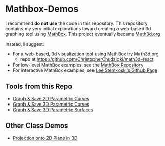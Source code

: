 # Mathbox-Demos

I recommend **do not use** the code in this repository. This repository contains my very initial explorations toward creating a web-based 3d graphing tool using [MathBox](https://github.com/unconed/mathbox). This project eventually became [Math3d.org](https://math3d.org)

Instead, I suggest:

- For a web-based, 3d visualization tool using MathBox try [Math3d.org](https://math3d.org)
  - repo at https://github.com/ChristopherChudzicki/math3d-react
- For low-level MathBox examples, see the [MathBox Repository](https://github.com/unconed/mathbox)
- For interactive MathBox examples, see [Lee Stemkoski's Github Page](https://github.com/stemkoski/stemkoski.github.com)


## Tools from this Repo

- [Graph & Save 2D Parametric Curves](https://christopherchudzicki.github.io/MathBox-Demos/parametric_curves_2D.html)
- [Graph & Save 3D Parametric Curves](https://christopherchudzicki.github.io/MathBox-Demos/parametric_curves_3D.html)
- [Graph & Save 3D Parametric Surfaces](https://christopherchudzicki.github.io/MathBox-Demos/parametric_surfaces_3D.html)

## Other Class Demos

- [Projection onto 2D Plane in 3D](https://christopherchudzicki.github.io/MathBox-Demos/projection_in_3D.html)
